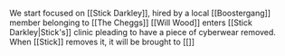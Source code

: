 We start focused on [[Stick Darkley]], hired by a local [[Boostergang]] member belonging to [[The Cheggs]]
[[Will Wood]] enters [[Stick Darkley|Stick's]] clinic pleading to have a piece of cyberwear removed.
When [[Stick]] removes it, it will be brought to [[]]
